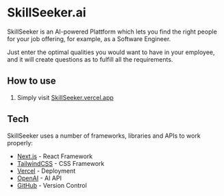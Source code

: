 # SkillSeeker.ai

SkillSeeker is an AI-powered Plattform which lets you find the right people for your job offering, for example, as a Software Engineer.

Just enter the optimal qualities you would want to have in your employee, and it will create questions as to fulfill all the requirements.

## How to use

1. Simply visit [SkillSeeker.vercel.app](https://SkillSeeker.vercel.app)

## Tech

SkillSeeker uses a number of frameworks, libraries and APIs to work properly:

- [Next.js](https://nextjs.org/) - React Framework
- [TailwindCSS](https://tailwindcss.com/) - CSS Framework
- [Vercel](https://vercel.com/) - Deployment
- [OpenAI](https://openai.com/) - AI API
- [GitHub](https://github.com) - Version Control